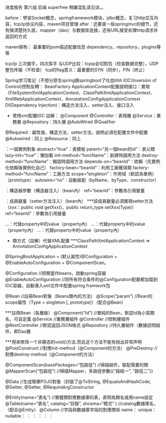 进度报告
第六组 后端 superfree
稍嫌混乱请见谅。。

before：學習Socket概念，springframework模块，jdbc概念，复习http交互内容，tcp/ip协议内容，maven项目管理
after：还要查一些springmvc的细节，还有搞清楚持久层，mapper（dao）与数据库连接，还有URL接受处理http请求并返回的方式

maven架构：
最重要的pom描述配置信息
dependency，repository，plugins等等

tcp/ip
三次握手，四次挥手
与UDP比较：tcpip会切割包（检查数据完整），UDP整包传输（不检查）
tcp的flag意义：最重要的SYN（同步），FIN（终止）

Spring学习笔记（不想分原生spring跟springboot了吐血hhh
IOC(Inversion of Control)控制反轉：
BeanFactory
ApplicationContext配置說明接口：實現（FileSystemXmlApplicationContext、ClassPathXmlApplicationContext、XmlWebApplicationContext、AnnotationConfigApplicationContext
DI(Dependency Injection)：構造方法注入、setter注入、接口注入

* 使用xml配置IOC
註解：
@Component
@Controller：表現層
@Service：業務層
@Repository：持久層
@AutoWired
@Qualifier

@Required：屬性值、構造方法、setter方法，說明必須在配置文件中配置
@Autowired：同上
@Resource：同上

<bean id=“類索引” class=“類的全限定名”></bean>：一個實例對象
abstract=“true”：表模板
parent=“另一個bean的id”：表父類
lazy-init=“true”：懶加載
init-method=“funcName”：創建時調用方法
destroy-method=“funcName”：銷毀時調用方法
depends-on=“beanId”：依賴（先實例化依賴後實例化自己）
factory-bean=“beanId”：利用工廠獲得類
factory-method=“funcName”：工廠方法
scope=“singleton”：作用域（默認為單例）（prototype）
autowire=“no”：自動裝配（byName、byType、constructor）

<constructor-arg name=“參數名” value=“參數值”></constructor-arg>：構造器參數（構造器注入）（bean內）
ref=“beanId”：參數為引用變量

<property name=“成員變量名” value=“值”></property>：成員變量（setter方法注入）（bean內）
***該成員變量必須實現setter方法（xxx：public void getXxx()，public return_type setXxx(Type)）
ref=“beanId”：參數為引用變量

<list> <value></value>...</list>：代替property中的value（property內）
<map> <entry></entry>...</map>：代替property中的value（property內）
<set> <value></value>...</set>：代替property中的value（property內）

* 類方式（註解）代替XML配置
***ClassPathXmlApplicationContext => AnnotationConfigApplicationContext

@SpringBootApplication = (默认属性)@Configuration + @EnableAutoConfiguration + @ComponentScan。

@Configuration  //把類當作beans，啟動spring容器
@EnableAutoConfiguration  //将所有符合条件的@Configuration配置都加载到IOC容器，自動導入xml文件中配置spring.framwork包

@Bean  //註冊Bean對象（Beans類內的方法）
@Scope(“param”)  //Bean的scope屬性（Type = singleton [, prototype]）（配合@Bean）

***註冊Bean（各層級）
@Component(“Id”)  //單純的Bean，默認Id為小寫類名，可自定義
@Service  //業務層組件
@Controller  //控制層組件
@RestController  //默認返回JSON格式
@Repository  //持久層組件（數據訪問組件，即Dao層

***用来修饰一个非静态的void()方法.而且这个方法不能有抛出异常声明
@PostConstruct  //對應init-method（@Component的方法）
@PreDestroy  //對應destroy-method（@Component的方法）

@ComponentScan(basePackages=“包路徑”)  //掃描組件，裝配需要的類
@MapperScan(“包路徑”)  //掃描Mapper，多路徑參數({“路經一”, “路徑二”})

@Data  //生成簡單POJO對象（封裝了@ToString, @EqualsAndHashCode, @Getter, @Setter, @RequireArgConstructor

@Entity(name=“表名”)  //實體類對應數據庫的表，表明為類名或用name設定
@Table(name=“表名”, catalog=“目錄”, shcema=“模式” )  //catalog數據庫名，（配合@Entity）
@Column  //字段與數據庫字段的對應關係
name：
unique：
nullable：
：
：
：
：
：